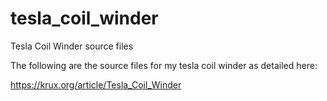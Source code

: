 tesla_coil_winder
=================

Tesla Coil Winder source files

The following are the source files for my tesla coil winder as detailed here:

https://krux.org/article/Tesla_Coil_Winder
